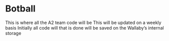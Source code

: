 # Botball
This is where all the A2 team code will be 
This will be updated on a weekly basis 
Initially all code will that is done will be saved on the Wallaby’s internal storage
